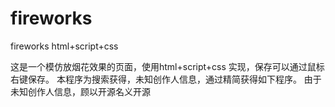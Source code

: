 # fireworks
fireworks html+script+css

这是一个模仿放烟花效果的页面，使用html+script+css 实现，保存可以通过鼠标右键保存。
本程序为搜索获得，未知创作人信息，通过精简获得如下程序。
由于未知创作人信息，顾以开源名义开源

